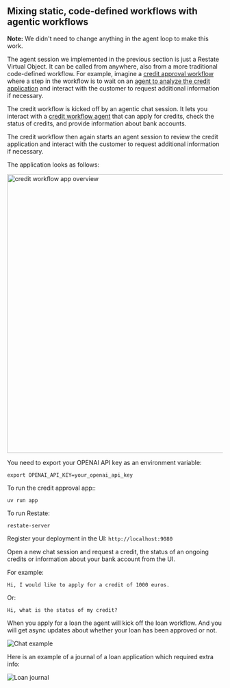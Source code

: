 
## Mixing static, code-defined workflows with agentic workflows

**Note:** We didn't need to change anything in the agent loop to make this work.

The agent session we implemented in the previous section is just a Restate Virtual Object. 
It can be called from anywhere, also from a more traditional code-defined workflow. 
For example, imagine a [credit approval workflow](insurance_workflows/credit_review_workflow.py) where a step in the workflow is to wait on an [agent to analyze the credit application](insurance_workflows/credit_review_agent.py) and interact with the customer to request additional information if necessary.

The credit workflow is kicked off by an agentic chat session. 
It lets you interact with a [credit workflow agent](insurance_workflows) that can apply for credits, check the status of credits, and provide information about bank accounts.

The credit workflow then again starts an agent session to review the credit application and interact with the customer to request additional information if necessary.

The application looks as follows:

<img src="img/credit_approval_agents.png" alt="credit workflow app overview" width="650px"/>

You need to export your OPENAI API key as an environment variable:

```shell
export OPENAI_API_KEY=your_openai_api_key
```

To run the credit approval app::

```shell
uv run app
```

To run Restate:
```shell
restate-server
```
Register your deployment in the UI: `http://localhost:9080`



Open a new chat session and request a credit, the status of an ongoing credits or information about your bank account from the UI. 

For example:
```
Hi, I would like to apply for a credit of 1000 euros. 
```

Or:
```
Hi, what is the status of my credit?
```

When you apply for a loan the agent will kick off the loan workflow.
And you will get async updates about whether your loan has been approved or not.

<img src="img/chat_example.png" alt="Chat example"/>

Here is an example of a journal of a loan application which required extra info:

<img src="img/mixing_agents_and_workflows_journal.png" alt="Loan journal"/>

